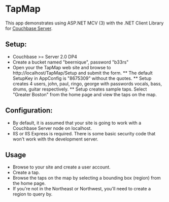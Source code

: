 ﻿﻿TapMap
=======

This app demonstrates using ASP.NET MCV (3) with the .NET Client Library for [Couchbase Server](http://couchbase.com).

## Setup:

* Couchbase >= Server 2.0 DP4 
* Create a bucket named "beernique", password "b33rs"
* Open your the TapMap web site and browse to http://localhost/TapMap/Setup and submit the form.
** The default SetupKey in AppConfig is "8675309" without the quotes.
** Setup creates 4 users, john, paul, ringo, george with passwords vocals, bass, drums, guitar respectively.
** Setup creates sample taps.  Select "Greater Boston" from the home page and view the taps on the map.

## Configuration:

* By default, it is assumed that your site is going to work with a Couchbase Server node on localhost.	
* IIS or IIS Express is required.  There is some basic security code that won't work with the development server.

## Usage

* Browse to your site and create a user account.
* Create a tap.  
* Browse the taps on the map by selecting a bounding box (region) from the home page.
* If you're not in the Northeast or Northwest, you'll need to create a region to query by.
